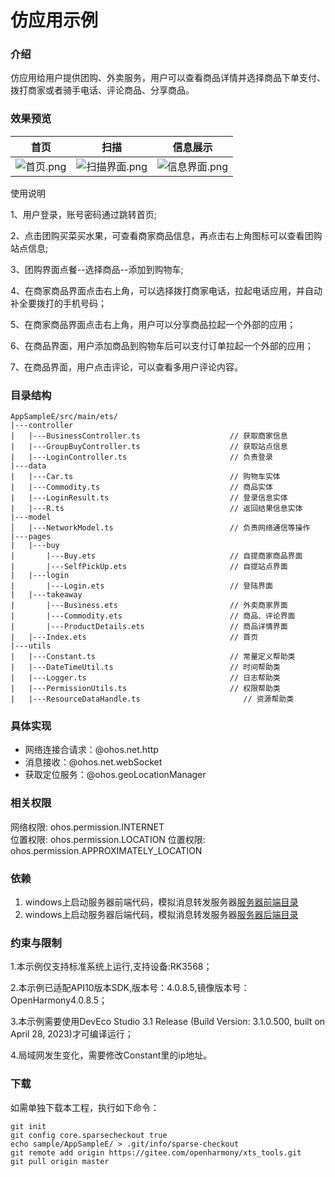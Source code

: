 # 仿应用示例

### 介绍

仿应用给用户提供团购、外卖服务，用户可以查看商品详情并选择商品下单支付、拨打商家或者骑手电话、评论商品、分享商品。

### 效果预览

| 首页                                                        | 扫描                                                                            | 信息展示                                                                          | 
|-----------------------------------------------------------|-------------------------------------------------------------------------------|-------------------------------------------------------------------------------|
| ![首页.png](screenshots%2Fdevices%2F%E9%A6%96%E9%A1%B5.png) | ![扫描界面.png](screenshots%2Fdevices%2F%E6%89%AB%E6%8F%8F%E7%95%8C%E9%9D%A2.png) | ![信息界面.png](screenshots%2Fdevices%2F%E4%BF%A1%E6%81%AF%E7%95%8C%E9%9D%A2.png) |

使用说明

1、用户登录，账号密码通过跳转首页;

2、点击团购买菜买水果，可查看商家商品信息，再点击右上角图标可以查看团购站点信息;

3、团购界面点餐--选择商品--添加到购物车;

4、在商家商品界面点击右上角，可以选择拨打商家电话，拉起电话应用，并自动补全要拨打的手机号码；

5、在商家商品界面点击右上角，用户可以分享商品拉起一个外部的应用；

6、在商品界面，用户添加商品到购物车后可以支付订单拉起一个外部的应用；

7、在商品界面，用户点击评论，可以查看多用户评论内容。

### 目录结构

```
AppSampleE/src/main/ets/
|---controller
|   |---BusinessController.ts                    // 获取商家信息
|   |---GroupBuyController.ts                    // 获取站点信息
|   |---LoginController.ts                       // 负责登录
|---data
|   |---Car.ts                                   // 购物车实体
|   |---Commodity.ts                             // 商品实体
|   |---LoginResult.ts                           // 登录信息实体
|   |---R.ts                                     // 返回结果信息实体
|---model
│   |---NetworkModel.ts                          // 负责网络通信等操作
|---pages
|   |---buy                               
|       |---Buy.ets                              // 自提商家商品界面
|       |---SelfPickUp.ets                       // 自提站点界面
|   |---login                               
|       |---Login.ets                            // 登陆界面
|   |---takeaway                               
|       |---Business.ets                         // 外卖商家界面
|       |---Commodity.ets                        // 商品、评论界面
|       |---ProductDetails.ets                   // 商品详情界面
|   |---Index.ets                                // 首页
|---utils
|   |---Constant.ts                              // 常量定义帮助类
|   |---DateTimeUtil.ts                          // 时间帮助类
|   |---Logger.ts                                // 日志帮助类
|   |---PermissionUtils.ts                       // 权限帮助类
|   |---ResourceDataHandle.ts                       // 资源帮助类
```

### 具体实现

- 网络连接合请求：@ohos.net.http
- 消息接收：@ohos.net.webSocket
- 获取定位服务：@ohos.geoLocationManager 

### 相关权限

网络权限: ohos.permission.INTERNET  
位置权限: ohos.permission.LOCATION
位置权限: ohos.permission.APPROXIMATELY_LOCATION

### 依赖

1. windows上启动服务器前端代码，模拟消息转发服务器[服务器前端目录](../../../../jeecgboot-vue3-master)
2. windows上启动服务器后端代码，模拟消息转发服务器[服务器后端目录](../../../../jeecg-boot-master)

### 约束与限制

1.本示例仅支持标准系统上运行,支持设备:RK3568；

2.本示例已适配API10版本SDK,版本号：4.0.8.5,镜像版本号：OpenHarmony4.0.8.5；

3.本示例需要使用DevEco Studio 3.1 Release (Build Version: 3.1.0.500, built on April 28, 2023)才可编译运行；

4.局域网发生变化，需要修改Constant里的ip地址。

### 下载

如需单独下载本工程，执行如下命令：

```
git init
git config core.sparsecheckout true
echo sample/AppSampleE/ > .git/info/sparse-checkout
git remote add origin https://gitee.com/openharmony/xts_tools.git
git pull origin master
```

